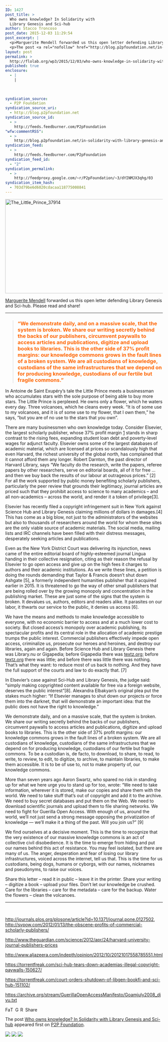 ```yaml
---
ID: 1427
post_title: >
  Who owns knowledge? In Solidarity with
  Library Genesis and Sci-hub
author: Stacco Troncoso
post_date: 2015-12-03 11:29:54
post_excerpt: |
  <p>Marguerite Mendell forwarded us this open letter defending Library Genesis and Sci-hub. Please read and share! &ldquo;We demonstrate daily, and on a massive scale, that the system is broken. We share our writing secretly behind the backs of our publishers, circumvent paywalls to access articles and publications, digitize and upload books to libraries. This is [&hellip;]</p>
  <p>The post <a rel="nofollow" href="http://blog.p2pfoundation.net/in-solidarity-with-library-genesis-and-sci-hub/2015/12/03">Who owns knowledge? In Solidarity with Library Genesis and Sci-hub</a> appeared first on <a rel="nofollow" href="http://blog.p2pfoundation.net/">P2P Foundation</a>.</p>
layout: post
permalink: >
  http://flolab.org/wp3/2015/12/03/who-owns-knowledge-in-solidarity-with-library-genesis-and-sci-hub/
published: true
enclosure:
  - |
    |
        
        
        
syndication_source:
  - P2P Foundation
syndication_source_uri:
  - http://blog.p2pfoundation.net
syndication_source_id:
  - >
    http://feeds.feedburner.com/P2pFoundation
"wfw:commentRSS":
  - >
    http://blog.p2pfoundation.net/in-solidarity-with-library-genesis-and-sci-hub/2015/12/03/feed
syndication_feed:
  - >
    http://feeds.feedburner.com/P2pFoundation
syndication_feed_id:
  - "2"
syndication_permalink:
  - >
    http://feedproxy.google.com/~r/P2pFoundation/~3/dYINMJX3qhg/03
syndication_item_hash:
  - 703d79be6d6020cdacaa118775008841
---
```

<img class="aligncenter size-full wp-image-52962" src="http://blog.p2pfoundation.net/wp-content/uploads/The_Little_Prince_37914.jpg" alt="The_Little_Prince_37914" width="600" height="300" />

<span id=":tn" class="" title="Marguerite Mendell"><a href="http://p2pfoundation.net/Margie_Mendell">Marguerite Mendell</a></span> forwarded us this open letter defending Library Genesis and Sci-hub. Please read and share!

* * *

> ### <span style="color: #ff6600">“We demonstrate daily, and on a massive scale, that the system is broken. We share our writing secretly behind the backs of our publishers, circumvent paywalls to access articles and publications, digitize and upload books to libraries. This is the other side of 37% profit margins: our knowledge commons grows in the fault lines of a broken system. We are all custodians of knowledge, custodians of the same infrastructures that we depend on for producing knowledge, custodians of our fertile but fragile commons.”</span>

In Antoine de Saint Exupéry’s tale the Little Prince meets a businessman who accumulates stars with the sole purpose of being able to buy more stars. The Little Prince is perplexed. He owns only a flower, which he waters every day. Three volcanoes, which he cleans every week. “It is of some use to my volcanoes, and it is of some use to my flower, that I own them,” he says, “but you are of no use to the stars that you own”.

There are many businessmen who own knowledge today. Consider Elsevier, the largest scholarly publisher, whose 37% profit margin [1] stands in sharp contrast to the rising fees, expanding student loan debt and poverty-level wages for adjunct faculty. Elsevier owns some of the largest databases of academic material, which are licensed at prices so scandalously high that even Harvard, the richest university of the global north, has complained that it cannot afford them any longer. Robert Darnton, the past director of Harvard Library, says “We faculty do the research, write the papers, referee papers by other researchers, serve on editorial boards, all of it for free … and then we buy back the results of our labour at outrageous prices.” [2] For all the work supported by public money benefiting scholarly publishers, particularly the peer review that grounds their legitimacy, journal articles are priced such that they prohibit access to science to many academics – and all non-academics – across the world, and render it a token of privilege[3].

Elsevier has recently filed a copyright infringement suit in New York against Science Hub and Library Genesis claiming millions of dollars in damages.[4] This has come as a big blow, not just to the administrators of the websites but also to thousands of researchers around the world for whom these sites are the only viable source of academic materials. The social media, mailing lists and IRC channels have been filled with their distress messages, desperately seeking articles and publications.

Even as the New York District Court was delivering its injunction, news came of the entire editorial board of highly-esteemed journal Lingua handing in their collective resignation, citing as their reason the refusal by Elsevier to go open access and give up on the high fees it charges to authors and their academic institutions. As we write these lines, a petition is doing the rounds demanding that Taylor & Francis doesn’t shut down Ashgate [5], a formerly independent humanities publisher that it acquired earlier in 2015. It is threatened to go the way of other small publishers that are being rolled over by the growing monopoly and concentration in the publishing market. These are just some of the signs that the system is broken. It devalues us, authors, editors and readers alike. It parasites on our labor, it thwarts our service to the public, it denies us access [6].

We have the means and methods to make knowledge accessible to everyone, with no economic barrier to access and at a much lower cost to society. But closed access’s monopoly over academic publishing, its spectacular profits and its central role in the allocation of academic prestige trumps the public interest. Commercial publishers effectively impede open access, criminalize us, prosecute our heroes and heroines, and destroy our libraries, again and again. Before Science Hub and Library Genesis there was Library.nu or Gigapedia; before Gigapedia there was [textz.org][1]; before [ textz.org][1] there was little; and before there was little there was nothing. That’s what they want: to reduce most of us back to nothing. And they have the full support of the courts and law to do exactly that. [7]

In Elsevier’s case against Sci-Hub and Library Genesis, the judge said: “simply making copyrighted content available for free via a foreign website, deserves the public interest”[8]. Alexandra Elbakyan’s original plea put the stakes much higher: “If Elsevier manages to shut down our projects or force them into the darknet, that will demonstrate an important idea: that the public does not have the right to knowledge.”

We demonstrate daily, and on a massive scale, that the system is broken. We share our writing secretly behind the backs of our publishers, circumvent paywalls to access articles and publications, digitize and upload books to libraries. This is the other side of 37% profit margins: our knowledge commons grows in the fault lines of a broken system. We are all custodians of knowledge, custodians of the same infrastructures that we depend on for producing knowledge, custodians of our fertile but fragile commons. To be a custodian is, de facto, to download, to share, to read, to write, to review, to edit, to digitize, to archive, to maintain libraries, to make them accessible. It is to be of use to, not to make property of, our knowledge commons.

More than seven years ago Aaron Swartz, who spared no risk in standing up for what we here urge you to stand up for too, wrote: “We need to take information, wherever it is stored, make our copies and share them with the world. We need to take stuff that’s out of copyright and add it to the archive. We need to buy secret databases and put them on the Web. We need to download scientific journals and upload them to file sharing networks. We need to fight for Guerilla Open Access. With enough of us, around the world, we’ll not just send a strong message opposing the privatization of knowledge — we’ll make it a thing of the past. Will you join us?” [9]

We find ourselves at a decisive moment. This is the time to recognize that the very existence of our massive knowledge commons is an act of collective civil disobedience. It is the time to emerge from hiding and put our names behind this act of resistance. You may feel isolated, but there are many of us. The anger, desperation and fear of losing our library infrastructures, voiced across the internet, tell us that. This is the time for us custodians, being dogs, humans or cyborgs, with our names, nicknames and pseudonyms, to raise our voices.

Share this letter – read it in public – leave it in the printer. Share your writing – digitize a book – upload your files. Don’t let our knowledge be crushed. Care for the libraries – care for the metadata – care for the backup. Water the flowers – clean the volcanoes.

* * *

 

[^1]:  
<http://journals.plos.org/plosone/article?id=10.1371/journal.pone.0127502>,  
<http://svpow.com/2012/01/13/the-obscene-profits-of-commercial-scholarly-publishers/>

[^2]:  
<http://www.theguardian.com/science/2012/apr/24/harvard-university-journal-publishers-prices>

[^3]:  
<http://www.aljazeera.com/indepth/opinion/2012/10/20121017558785551.html>

[^4]:  
<https://torrentfreak.com/sci-hub-tears-down-academias-illegal-copyright-paywalls-150627/>

[^5]: <https://www.change.org/p/save-ashgate-publishing>

[^6]: <http://thecostofknowledge.com/>

[^7]: In fact, with the TPP and TTIP being rushed through the  
legislative process, no domain registrar, ISP provider, host or human  
rights organization will be able to prevent copyright industries and  
courts from criminalizing and shutting down websites “expeditiously”.

[^8]:  
<https://torrentfreak.com/court-orders-shutdown-of-libgen-bookfi-and-sci-hub-151102/>

[^9]:  
<https://archive.org/stream/GuerillaOpenAccessManifesto/Goamjuly2008_djvu.txt>

<a class="a2a_button_facebook" href="http://www.addtoany.com/add_to/facebook?linkurl=http%3A%2F%2Fblog.p2pfoundation.net%2Fin-solidarity-with-library-genesis-and-sci-hub%2F2015%2F12%2F03&linkname=Who%20owns%20knowledge%3F%20In%20Solidarity%20with%20Library%20Genesis%20and%20Sci-hub" title="Facebook" rel="nofollow"><img src="http://blog.p2pfoundation.net/wp-content/plugins/add-to-any/icons/facebook.png" width="16" height="16" alt="Facebook" /></a><a class="a2a_button_twitter" href="http://www.addtoany.com/add_to/twitter?linkurl=http%3A%2F%2Fblog.p2pfoundation.net%2Fin-solidarity-with-library-genesis-and-sci-hub%2F2015%2F12%2F03&linkname=Who%20owns%20knowledge%3F%20In%20Solidarity%20with%20Library%20Genesis%20and%20Sci-hub" title="Twitter" rel="nofollow"><img src="http://blog.p2pfoundation.net/wp-content/plugins/add-to-any/icons/twitter.png" width="16" height="16" alt="Twitter" /></a><a class="a2a_button_google_plus" href="http://www.addtoany.com/add_to/google_plus?linkurl=http%3A%2F%2Fblog.p2pfoundation.net%2Fin-solidarity-with-library-genesis-and-sci-hub%2F2015%2F12%2F03&linkname=Who%20owns%20knowledge%3F%20In%20Solidarity%20with%20Library%20Genesis%20and%20Sci-hub" title="Google+" rel="nofollow"><img src="http://blog.p2pfoundation.net/wp-content/plugins/add-to-any/icons/google_plus.png" width="16" height="16" alt="Google+" /></a><a class="a2a_button_reddit" href="http://www.addtoany.com/add_to/reddit?linkurl=http%3A%2F%2Fblog.p2pfoundation.net%2Fin-solidarity-with-library-genesis-and-sci-hub%2F2015%2F12%2F03&linkname=Who%20owns%20knowledge%3F%20In%20Solidarity%20with%20Library%20Genesis%20and%20Sci-hub" title="Reddit" rel="nofollow"><img src="http://blog.p2pfoundation.net/wp-content/plugins/add-to-any/icons/reddit.png" width="16" height="16" alt="Reddit" /></a><a class="a2a_dd a2a_target addtoany_share_save" href="https://www.addtoany.com/share#url=http%3A%2F%2Fblog.p2pfoundation.net%2Fin-solidarity-with-library-genesis-and-sci-hub%2F2015%2F12%2F03&title=Who%20owns%20knowledge%3F%20In%20Solidarity%20with%20Library%20Genesis%20and%20Sci-hub" id="wpa2a_4"><img src="http://blog.p2pfoundation.net/wp-content/plugins/add-to-any/share_save_120_16.png" width="120" height="16" alt="Share" /></a>

The post <a rel="nofollow" href="http://blog.p2pfoundation.net/in-solidarity-with-library-genesis-and-sci-hub/2015/12/03">Who owns knowledge? In Solidarity with Library Genesis and Sci-hub</a> appeared first on <a rel="nofollow" href="http://blog.p2pfoundation.net/">P2P Foundation</a>.

<div class="feedflare">
  <a href="http://feeds.feedburner.com/~ff/P2pFoundation?a=dYINMJX3qhg:WAD7Ye0UEMY:7Q72WNTAKBA"><img src="http://feeds.feedburner.com/~ff/P2pFoundation?d=7Q72WNTAKBA" border="0" /></img></a> <a href="http://feeds.feedburner.com/~ff/P2pFoundation?a=dYINMJX3qhg:WAD7Ye0UEMY:D7DqB2pKExk"><img src="http://feeds.feedburner.com/~ff/P2pFoundation?i=dYINMJX3qhg:WAD7Ye0UEMY:D7DqB2pKExk" border="0" /></img></a> <a href="http://feeds.feedburner.com/~ff/P2pFoundation?a=dYINMJX3qhg:WAD7Ye0UEMY:2mJPEYqXBVI"><img src="http://feeds.feedburner.com/~ff/P2pFoundation?d=2mJPEYqXBVI" border="0" /></img></a>
</div>

<img src="http://feeds.feedburner.com/~r/P2pFoundation/~4/dYINMJX3qhg" height="1" width="1" alt="" />

 [1]: http://textz.org/